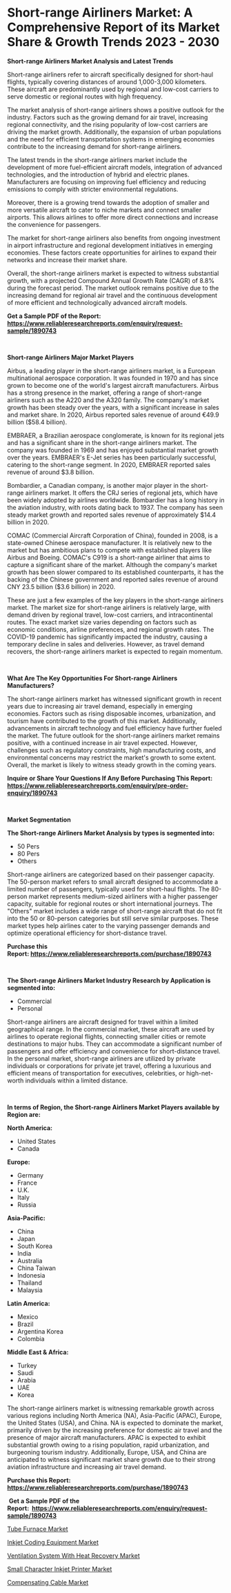 <p><h1>Short-range Airliners Market: A Comprehensive Report of its Market Share & Growth Trends 2023 - 2030</h1></p><p><strong>Short-range Airliners Market Analysis and Latest Trends</strong></p>
<p><p>Short-range airliners refer to aircraft specifically designed for short-haul flights, typically covering distances of around 1,000-3,000 kilometers. These aircraft are predominantly used by regional and low-cost carriers to serve domestic or regional routes with high frequency.</p><p>The market analysis of short-range airliners shows a positive outlook for the industry. Factors such as the growing demand for air travel, increasing regional connectivity, and the rising popularity of low-cost carriers are driving the market growth. Additionally, the expansion of urban populations and the need for efficient transportation systems in emerging economies contribute to the increasing demand for short-range airliners.</p><p>The latest trends in the short-range airliners market include the development of more fuel-efficient aircraft models, integration of advanced technologies, and the introduction of hybrid and electric planes. Manufacturers are focusing on improving fuel efficiency and reducing emissions to comply with stricter environmental regulations.</p><p>Moreover, there is a growing trend towards the adoption of smaller and more versatile aircraft to cater to niche markets and connect smaller airports. This allows airlines to offer more direct connections and increase the convenience for passengers.</p><p>The market for short-range airliners also benefits from ongoing investment in airport infrastructure and regional development initiatives in emerging economies. These factors create opportunities for airlines to expand their networks and increase their market share.</p><p>Overall, the short-range airliners market is expected to witness substantial growth, with a projected Compound Annual Growth Rate (CAGR) of 8.8% during the forecast period. The market outlook remains positive due to the increasing demand for regional air travel and the continuous development of more efficient and technologically advanced aircraft models.</p></p>
<p><strong>Get a Sample PDF of the Report:&nbsp; <a href="https://www.reliableresearchreports.com/enquiry/request-sample/1890743">https://www.reliableresearchreports.com/enquiry/request-sample/1890743</a></strong></p>
<p>&nbsp;</p>
<p><strong>Short-range Airliners Major Market Players</strong></p>
<p><p>Airbus, a leading player in the short-range airliners market, is a European multinational aerospace corporation. It was founded in 1970 and has since grown to become one of the world's largest aircraft manufacturers. Airbus has a strong presence in the market, offering a range of short-range airliners such as the A220 and the A320 family. The company's market growth has been steady over the years, with a significant increase in sales and market share. In 2020, Airbus reported sales revenue of around €49.9 billion ($58.4 billion).</p><p>EMBRAER, a Brazilian aerospace conglomerate, is known for its regional jets and has a significant share in the short-range airliners market. The company was founded in 1969 and has enjoyed substantial market growth over the years. EMBRAER's E-Jet series has been particularly successful, catering to the short-range segment. In 2020, EMBRAER reported sales revenue of around $3.8 billion.</p><p>Bombardier, a Canadian company, is another major player in the short-range airliners market. It offers the CRJ series of regional jets, which have been widely adopted by airlines worldwide. Bombardier has a long history in the aviation industry, with roots dating back to 1937. The company has seen steady market growth and reported sales revenue of approximately $14.4 billion in 2020.</p><p>COMAC (Commercial Aircraft Corporation of China), founded in 2008, is a state-owned Chinese aerospace manufacturer. It is relatively new to the market but has ambitious plans to compete with established players like Airbus and Boeing. COMAC's C919 is a short-range airliner that aims to capture a significant share of the market. Although the company's market growth has been slower compared to its established counterparts, it has the backing of the Chinese government and reported sales revenue of around CNY 23.5 billion ($3.6 billion) in 2020.</p><p>These are just a few examples of the key players in the short-range airliners market. The market size for short-range airliners is relatively large, with demand driven by regional travel, low-cost carriers, and intracontinental routes. The exact market size varies depending on factors such as economic conditions, airline preferences, and regional growth rates. The COVID-19 pandemic has significantly impacted the industry, causing a temporary decline in sales and deliveries. However, as travel demand recovers, the short-range airliners market is expected to regain momentum.</p></p>
<p>&nbsp;</p>
<p><strong>What Are The Key Opportunities For Short-range Airliners Manufacturers?</strong></p>
<p><p>The short-range airliners market has witnessed significant growth in recent years due to increasing air travel demand, especially in emerging economies. Factors such as rising disposable incomes, urbanization, and tourism have contributed to the growth of this market. Additionally, advancements in aircraft technology and fuel efficiency have further fueled the market. The future outlook for the short-range airliners market remains positive, with a continued increase in air travel expected. However, challenges such as regulatory constraints, high manufacturing costs, and environmental concerns may restrict the market's growth to some extent. Overall, the market is likely to witness steady growth in the coming years.</p></p>
<p><strong>Inquire or Share Your Questions If Any Before Purchasing This Report: <a href="https://www.reliableresearchreports.com/enquiry/pre-order-enquiry/1890743">https://www.reliableresearchreports.com/enquiry/pre-order-enquiry/1890743</a></strong></p>
<p>&nbsp;</p>
<p><strong>Market Segmentation</strong></p>
<p><strong>The Short-range Airliners Market Analysis by types is segmented into:</strong></p>
<p><ul><li>50 Pers</li><li>80 Pers</li><li>Others</li></ul></p>
<p><p>Short-range airliners are categorized based on their passenger capacity. The 50-person market refers to small aircraft designed to accommodate a limited number of passengers, typically used for short-haul flights. The 80-person market represents medium-sized airliners with a higher passenger capacity, suitable for regional routes or short international journeys. The "Others" market includes a wide range of short-range aircraft that do not fit into the 50 or 80-person categories but still serve similar purposes. These market types help airlines cater to the varying passenger demands and optimize operational efficiency for short-distance travel.</p></p>
<p><strong>Purchase this Report:&nbsp;<a href="https://www.reliableresearchreports.com/purchase/1890743">https://www.reliableresearchreports.com/purchase/1890743</a></strong></p>
<p>&nbsp;</p>
<p><strong>The Short-range Airliners Market Industry Research by Application is segmented into:</strong></p>
<p><ul><li>Commercial</li><li>Personal</li></ul></p>
<p><p>Short-range airliners are aircraft designed for travel within a limited geographical range. In the commercial market, these aircraft are used by airlines to operate regional flights, connecting smaller cities or remote destinations to major hubs. They can accommodate a significant number of passengers and offer efficiency and convenience for short-distance travel. In the personal market, short-range airliners are utilized by private individuals or corporations for private jet travel, offering a luxurious and efficient means of transportation for executives, celebrities, or high-net-worth individuals within a limited distance.</p></p>
<p>&nbsp;</p>
<p><strong>In terms of Region, the Short-range Airliners Market Players available by Region are:</strong></p>
<p>
    <p> <strong> North America: </strong>
        <ul>
            <li>United States</li>
            <li>Canada</li>
        </ul>
        </p> 
    <p> <strong> Europe: </strong>
        <ul>
            <li>Germany</li>
            <li>France</li>
            <li>U.K.</li>
            <li>Italy</li>
            <li>Russia</li>
        </ul>
        </p> 
    <p> <strong> Asia-Pacific: </strong>
        <ul>
            <li>China</li>
            <li>Japan</li>
            <li>South Korea</li>
            <li>India</li>
            <li>Australia</li>
            <li>China Taiwan</li>
            <li>Indonesia</li>
            <li>Thailand</li>
            <li>Malaysia</li>
        </ul>
        </p> 
    <p> <strong> Latin America: </strong>
        <ul>
            <li>Mexico</li>
            <li>Brazil</li>
            <li>Argentina Korea</li>
            <li>Colombia</li>
        </ul>
        </p> 
    <p> <strong> Middle East & Africa: </strong>
        <ul>
            <li>Turkey</li>
            <li>Saudi</li>
            <li>Arabia</li>
            <li>UAE</li>
            <li>Korea</li>
        </ul>
    </p>
    </p>
<p><p>The short-range airliners market is witnessing remarkable growth across various regions including North America (NA), Asia-Pacific (APAC), Europe, the United States (USA), and China. NA is expected to dominate the market, primarily driven by the increasing preference for domestic air travel and the presence of major aircraft manufacturers. APAC is expected to exhibit substantial growth owing to a rising population, rapid urbanization, and burgeoning tourism industry. Additionally, Europe, USA, and China are anticipated to witness significant market share growth due to their strong aviation infrastructure and increasing air travel demand.</p></p>
<p><strong>Purchase this Report: <a href="https://www.reliableresearchreports.com/purchase/1890743">https://www.reliableresearchreports.com/purchase/1890743</a></strong></p>
<p>&nbsp;<strong>Get a Sample PDF of the Report:&nbsp;&nbsp;<a href="https://www.reliableresearchreports.com/enquiry/request-sample/1890743">https://www.reliableresearchreports.com/enquiry/request-sample/1890743</a></strong></p>
<p><strong></strong></p>
<p><p><a href="https://medium.com/@samirmayert107/tube-furnace-market-competitive-analysis-market-trends-and-forecast-to-2030-594285682493">Tube Furnace Market</a></p><p><a href="https://www.linkedin.com/pulse/decoding-inkjet-coding-equipment-market-deep-dive-latest-cndce/">Inkjet Coding Equipment Market</a></p><p><a href="https://www.linkedin.com/pulse/ventilation-system-heat-recovery-market-research-report-provides-pdb3e/">Ventilation System With Heat Recovery Market</a></p><p><a href="https://www.linkedin.com/pulse/small-character-inkjet-printer-market-challenges-opportunities-k1oje/">Small Character Inkjet Printer Market</a></p><p><a href="https://medium.com/@elianehilll2023/compensating-cable-market-exploring-market-share-market-trends-and-future-growth-e578f522d37d">Compensating Cable Market</a></p></p>